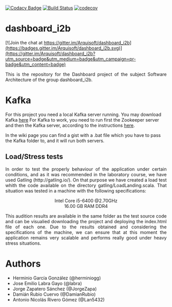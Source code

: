 [![Codacy Badge](https://api.codacy.com/project/badge/Grade/2f5e9b234d9b4cbd8669629c299990ad)](https://www.codacy.com/app/jelabra/dashboard_i2b?utm_source=github.com&utm_medium=referral&utm_content=Arquisoft/dashboard_i2b&utm_campaign=badger)
[![Build Status](https://travis-ci.org/Arquisoft/dashboard_i2b.svg?branch=master)](https://travis-ci.org/Arquisoft/dashboard_i2b)
[![codecov](https://codecov.io/gh/Arquisoft/dashboard_i2b/branch/master/graph/badge.svg)](https://codecov.io/gh/Arquisoft/dashboard_i2b)


# dashboard_i2b

[![Join the chat at https://gitter.im/Arquisoft/dashboard_i2b](https://badges.gitter.im/Arquisoft/dashboard_i2b.svg)](https://gitter.im/Arquisoft/dashboard_i2b?utm_source=badge&utm_medium=badge&utm_campaign=pr-badge&utm_content=badge)
<p style="text-align: justify;">
This is the repository for the Dashboard project of the subject Software Architecture of the group dashboard_i2b.
</p>

# Kafka
For this project you need a local Kafka server running. You may download Kafka [here](https://www.apache.org/dyn/closer.cgi?path=/kafka/0.10.2.0/kafka_2.12-0.10.2.0.tgz)
For Kafka to work, you need to run first the Zookeeper server and then the Kafka server, according to the instructions [here](https://kafka.apache.org/quickstart).

In the wiki page you can find a gist with a .bat file which you have to pass the Kafka folder to, and it will run both servers.

## Load/Stress tests
<p style="text-align: justify;">
In order to test the properly behaviour of the application under certain conditions, and as it was recommended in the laboratory course, we have used Gatling (http://gatling.io/). On that purpose we have created a load test whith the code available on the directory gatling/LoadLanding.scala. That situation was tested in a machine with the following specifications:
</p>
<p align="center">
  Intel Core i5-6400 @2.70GHz<br>
  16.00 GB RAM DDR4
</p>
<p style="text-align: justify;">
This audition results are available in the same folder as the test source code and can be visualied downloading the project and deploying the index.html file of each one. Due to the results obtained and considering the specifications of the machine, we can ensure that at this moment the application remains very scalable and performs really good under heavy stress situations.
</p>

# Authors

- Herminio García González (@herminiogg)
- Jose Emilio Labra Gayo (@labra)
- Jorge Zapatero Sánchez (@JorgeZapa)
- Damián Rubio Cuervo (@DamianRubio)
- Antonio Nicolás Rivero Gómez (@Lan5432)
